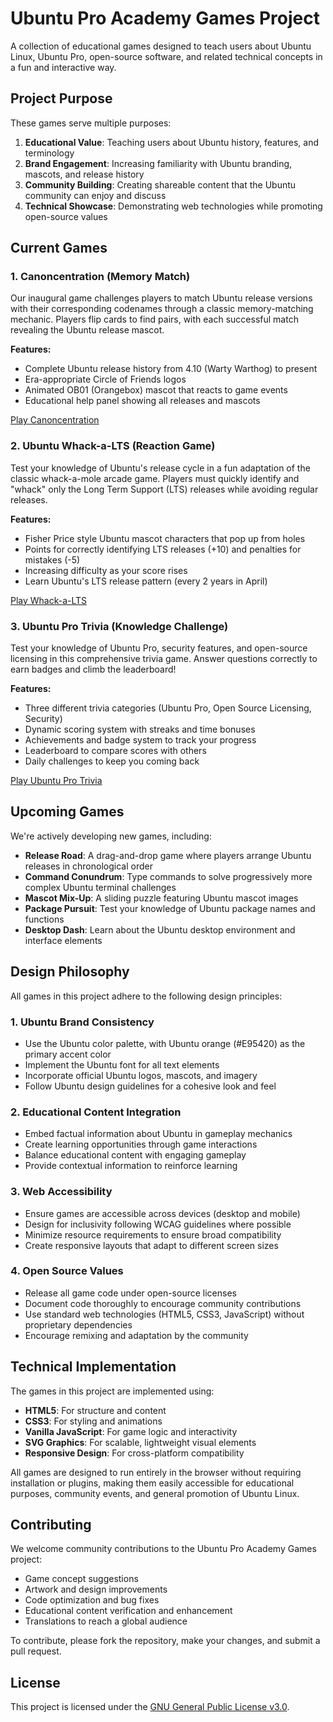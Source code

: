 # Ubuntu Pro Academy Games Project

A collection of educational games designed to teach users about Ubuntu Linux, Ubuntu Pro, open-source software, and related technical concepts in a fun and interactive way.

## Project Purpose

These games serve multiple purposes:

1. **Educational Value**: Teaching users about Ubuntu history, features, and terminology
2. **Brand Engagement**: Increasing familiarity with Ubuntu branding, mascots, and release history
3. **Community Building**: Creating shareable content that the Ubuntu community can enjoy and discuss
4. **Technical Showcase**: Demonstrating web technologies while promoting open-source values

## Current Games

### 1. Canoncentration (Memory Match)
Our inaugural game challenges players to match Ubuntu release versions with their corresponding codenames through a classic memory-matching mechanic. Players flip cards to find pairs, with each successful match revealing the Ubuntu release mascot.

**Features:**
- Complete Ubuntu release history from 4.10 (Warty Warthog) to present
- Era-appropriate Circle of Friends logos
- Animated OB01 (Orangebox) mascot that reacts to game events
- Educational help panel showing all releases and mascots

[Play Canoncentration](./Canoncentration/canoncentration.html)

### 2. Ubuntu Whack-a-LTS (Reaction Game)
Test your knowledge of Ubuntu's release cycle in a fun adaptation of the classic whack-a-mole arcade game. Players must quickly identify and "whack" only the Long Term Support (LTS) releases while avoiding regular releases.

**Features:**
- Fisher Price style Ubuntu mascot characters that pop up from holes
- Points for correctly identifying LTS releases (+10) and penalties for mistakes (-5)
- Increasing difficulty as your score rises
- Learn Ubuntu's LTS release pattern (every 2 years in April)

[Play Whack-a-LTS](./Whack-a-LTS/whack-a-lts.html)

### 3. Ubuntu Pro Trivia (Knowledge Challenge)
Test your knowledge of Ubuntu Pro, security features, and open-source licensing in this comprehensive trivia game. Answer questions correctly to earn badges and climb the leaderboard!

**Features:**
- Three different trivia categories (Ubuntu Pro, Open Source Licensing, Security)
- Dynamic scoring system with streaks and time bonuses
- Achievements and badge system to track your progress
- Leaderboard to compare scores with others
- Daily challenges to keep you coming back

[Play Ubuntu Pro Trivia](./UbuntuProTrivia/trivia.html)

## Upcoming Games

We're actively developing new games, including:

- **Release Road**: A drag-and-drop game where players arrange Ubuntu releases in chronological order
- **Command Conundrum**: Type commands to solve progressively more complex Ubuntu terminal challenges
- **Mascot Mix-Up**: A sliding puzzle featuring Ubuntu mascot images
- **Package Pursuit**: Test your knowledge of Ubuntu package names and functions
- **Desktop Dash**: Learn about the Ubuntu desktop environment and interface elements

## Design Philosophy

All games in this project adhere to the following design principles:

### 1. Ubuntu Brand Consistency
- Use the Ubuntu color palette, with Ubuntu orange (#E95420) as the primary accent color
- Implement the Ubuntu font for all text elements
- Incorporate official Ubuntu logos, mascots, and imagery
- Follow Ubuntu design guidelines for a cohesive look and feel

### 2. Educational Content Integration
- Embed factual information about Ubuntu in gameplay mechanics
- Create learning opportunities through game interactions
- Balance educational content with engaging gameplay
- Provide contextual information to reinforce learning

### 3. Web Accessibility
- Ensure games are accessible across devices (desktop and mobile)
- Design for inclusivity following WCAG guidelines where possible
- Minimize resource requirements to ensure broad compatibility
- Create responsive layouts that adapt to different screen sizes

### 4. Open Source Values
- Release all game code under open-source licenses
- Document code thoroughly to encourage community contributions
- Use standard web technologies (HTML5, CSS3, JavaScript) without proprietary dependencies
- Encourage remixing and adaptation by the community

## Technical Implementation

The games in this project are implemented using:

- **HTML5**: For structure and content
- **CSS3**: For styling and animations
- **Vanilla JavaScript**: For game logic and interactivity
- **SVG Graphics**: For scalable, lightweight visual elements
- **Responsive Design**: For cross-platform compatibility

All games are designed to run entirely in the browser without requiring installation or plugins, making them easily accessible for educational purposes, community events, and general promotion of Ubuntu Linux.

## Contributing

We welcome community contributions to the Ubuntu Pro Academy Games project:

- Game concept suggestions
- Artwork and design improvements
- Code optimization and bug fixes
- Educational content verification and enhancement
- Translations to reach a global audience

To contribute, please fork the repository, make your changes, and submit a pull request.

## License

This project is licensed under the [GNU General Public License v3.0](LICENSE).
